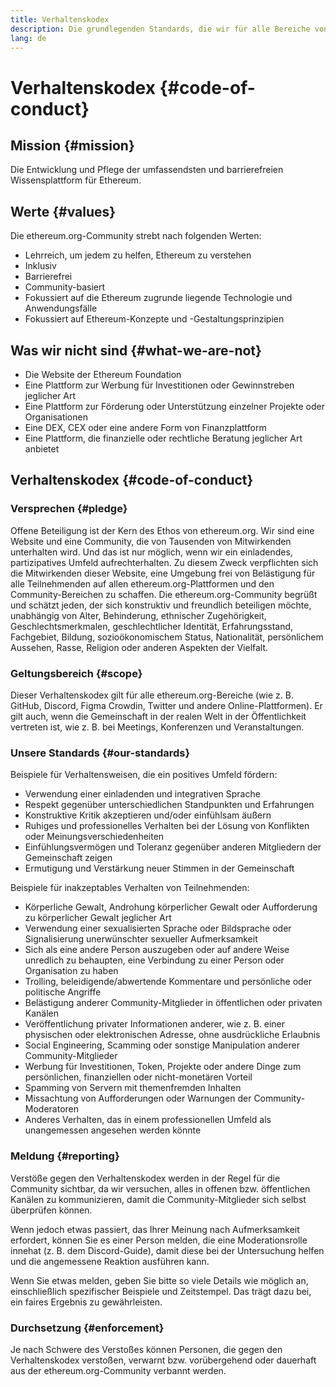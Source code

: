 ```yaml
---
title: Verhaltenskodex
description: Die grundlegenden Standards, die wir für alle Bereiche von ethereum.org anstreben.
lang: de
---
```


# Verhaltenskodex {#code-of-conduct}

## Mission {#mission}

Die Entwicklung und Pflege der umfassendsten und barrierefreien Wissensplattform für Ethereum.

## Werte {#values}

Die ethereum.org-Community strebt nach folgenden Werten:

- Lehrreich, um jedem zu helfen, Ethereum zu verstehen
- Inklusiv
- Barrierefrei
- Community-basiert
- Fokussiert auf die Ethereum zugrunde liegende Technologie und Anwendungsfälle
- Fokussiert auf Ethereum-Konzepte und -Gestaltungsprinzipien

## Was wir nicht sind {#what-we-are-not}

- Die Website der Ethereum Foundation
- Eine Plattform zur Werbung für Investitionen oder Gewinnstreben jeglicher Art
- Eine Plattform zur Förderung oder Unterstützung einzelner Projekte oder Organisationen
- Eine DEX, CEX oder eine andere Form von Finanzplattform
- Eine Plattform, die finanzielle oder rechtliche Beratung jeglicher Art anbietet

## Verhaltenskodex {#code-of-conduct}

### Versprechen {#pledge}

Offene Beteiligung ist der Kern des Ethos von ethereum.org. Wir sind eine Website und eine Community, die von Tausenden von Mitwirkenden unterhalten wird. Und das ist nur möglich, wenn wir ein einladendes, partizipatives Umfeld aufrechterhalten. Zu diesem Zweck verpflichten sich die Mitwirkenden dieser Website, eine Umgebung frei von Belästigung für alle Teilnehmenden auf allen ethereum.org-Plattformen und den Community-Bereichen zu schaffen. Die ethereum.org-Community begrüßt und schätzt jeden, der sich konstruktiv und freundlich beteiligen möchte, unabhängig von Alter, Behinderung, ethnischer Zugehörigkeit, Geschlechtsmerkmalen, geschlechtlicher Identität, Erfahrungsstand, Fachgebiet, Bildung, sozioökonomischem Status, Nationalität, persönlichem Aussehen, Rasse, Religion oder anderen Aspekten der Vielfalt.

### Geltungsbereich {#scope}

Dieser Verhaltenskodex gilt für alle ethereum.org-Bereiche (wie z. B. GitHub, Discord, Figma Crowdin, Twitter und andere Online-Plattformen). Er gilt auch, wenn die Gemeinschaft in der realen Welt in der Öffentlichkeit vertreten ist, wie z. B. bei Meetings, Konferenzen und Veranstaltungen.

### Unsere Standards {#our-standards}

Beispiele für Verhaltensweisen, die ein positives Umfeld fördern:

- Verwendung einer einladenden und integrativen Sprache
- Respekt gegenüber unterschiedlichen Standpunkten und Erfahrungen
- Konstruktive Kritik akzeptieren und/oder einfühlsam äußern
- Ruhiges und professionelles Verhalten bei der Lösung von Konflikten oder Meinungsverschiedenheiten
- Einfühlungsvermögen und Toleranz gegenüber anderen Mitgliedern der Gemeinschaft zeigen
- Ermutigung und Verstärkung neuer Stimmen in der Gemeinschaft

Beispiele für inakzeptables Verhalten von Teilnehmenden:

- Körperliche Gewalt, Androhung körperlicher Gewalt oder Aufforderung zu körperlicher Gewalt jeglicher Art
- Verwendung einer sexualisierten Sprache oder Bildsprache oder Signalisierung unerwünschter sexueller Aufmerksamkeit
- Sich als eine andere Person auszugeben oder auf andere Weise unredlich zu behaupten, eine Verbindung zu einer Person oder Organisation zu haben
- Trolling, beleidigende/abwertende Kommentare und persönliche oder politische Angriffe
- Belästigung anderer Community-Mitglieder in öffentlichen oder privaten Kanälen
- Veröffentlichung privater Informationen anderer, wie z. B. einer physischen oder elektronischen Adresse, ohne ausdrückliche Erlaubnis
- Social Engineering, Scamming oder sonstige Manipulation anderer Community-Mitglieder
- Werbung für Investitionen, Token, Projekte oder andere Dinge zum persönlichen, finanziellen oder nicht-monetären Vorteil
- Spamming von Servern mit themenfremden Inhalten
- Missachtung von Aufforderungen oder Warnungen der Community-Moderatoren
- Anderes Verhalten, das in einem professionellen Umfeld als unangemessen angesehen werden könnte

### Meldung {#reporting}

Verstöße gegen den Verhaltenskodex werden in der Regel für die Community sichtbar, da wir versuchen, alles in offenen bzw. öffentlichen Kanälen zu kommunizieren, damit die Community-Mitglieder sich selbst überprüfen können.

Wenn jedoch etwas passiert, das Ihrer Meinung nach Aufmerksamkeit erfordert, können Sie es einer Person melden, die eine Moderationsrolle innehat (z. B. dem Discord-Guide), damit diese bei der Untersuchung helfen und die angemessene Reaktion ausführen kann.

Wenn Sie etwas melden, geben Sie bitte so viele Details wie möglich an, einschließlich spezifischer Beispiele und Zeitstempel. Das trägt dazu bei, ein faires Ergebnis zu gewährleisten.

### Durchsetzung {#enforcement}

Je nach Schwere des Verstoßes können Personen, die gegen den Verhaltenskodex verstoßen, verwarnt bzw. vorübergehend oder dauerhaft aus der ethereum.org-Community verbannt werden.
